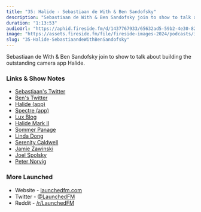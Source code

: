 ```yaml
---
title: "35: Halide - Sebastiaan de With & Ben Sandofsky"
description: "Sebastiaan de With & Ben Sandofsky join to show to talk about building the outstanding camera app Halide."
duration: "1:13:53"
audioUrl: "https://aphid.fireside.fm/d/1437767933/65632ad5-59b2-4e30-82d1-13845dce07dd/debe5df6-f300-40ef-ab18-e95063907166.mp3"
image: "https://assets.fireside.fm/file/fireside-images-2024/podcasts/images/6/65632ad5-59b2-4e30-82d1-13845dce07dd/episodes/d/debe5df6-f300-40ef-ab18-e95063907166/cover.jpg?v=1"
slug: "35-Halide-SebastiaandeWithBenSandofsky"
---
```


<p>Sebastiaan de With &amp; Ben Sandofsky join to show to talk about building the outstanding camera app Halide.</p>

<h3>Links &amp; Show Notes</h3>

<ul>
<li><a href="https://twitter.com/sdw" rel="nofollow">Sebastiaan&#39;s Twitter</a></li>
<li><a href="https://twitter.com/sandofsky" rel="nofollow">Ben&#39;s Twitter</a></li>
<li><a href="https://halide.cam" rel="nofollow">Halide (app)</a></li>
<li><a href="https://spectre.cam" rel="nofollow">Spectre (app)</a></li>
<li><a href="https://lux.camera" rel="nofollow">Lux Blog</a></li>
<li><a href="https://lux.camera/pro-camera-action-introducing-halide-mark-ii/" rel="nofollow">Halide Mark II</a></li>
<li><a href="https://twitter.com/Sommer" rel="nofollow">Sommer Panage</a></li>
<li><a href="https://twitter.com/lindadong" rel="nofollow">Linda Dong</a></li>
<li><a href="https://twitter.com/settern" rel="nofollow">Serenity Caldwell</a></li>
<li><a href="https://www.jwz.org/blog/" rel="nofollow">Jamie Zawinski</a></li>
<li><a href="https://www.joelonsoftware.com" rel="nofollow">Joel Spolsky</a></li>
<li><a href="https://norvig.com" rel="nofollow">Peter Norvig</a></li>
</ul>

<h3>More Launched</h3>

<ul>
<li>Website - <a href="https://launchedfm.com" rel="nofollow">launchedfm.com</a></li>
<li>Twitter - <a href="https://twitter.com/launchedfm" rel="nofollow">@LaunchedFM</a></li>
<li>Reddit - <a href="https://www.reddit.com/r/LaunchedFM/" rel="nofollow">/r/LaunchedFM</a></li>
</ul>
